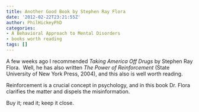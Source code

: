 ```yaml
---
title: Another Good Book by Stephen Ray Flora
date: '2012-02-22T23:21:55Z'
author: PhilHickeyPhD
categories:
- A Behavioral Approach to Mental Disorders
- books worth reading
tags: []
---
```


A few weeks ago I recommended <em>Taking America Off Drugs</em> by Stephen Ray Flora.  Well, he has also written <em>The Power of Reinforcement</em> (State University of New York Press, 2004), and this also is well worth reading.

Reinforcement is a crucial concept in psychology, and in this book Dr. Flora clarifies the matter and dispels the misinformation.

Buy it; read it; keep it close.